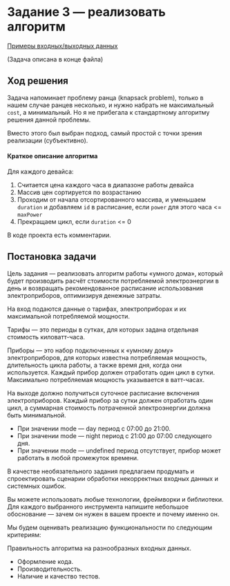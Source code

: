 # Задание 3 — реализовать алгоритм

[Примеры входных/выходных данных](https://github.com/yandex-shri-2018/entrance-task-1-2)

(Задача описана в конце файла)

## Ход решения

Задача напоминает проблему ранца (knapsack problem), только в нашем случае ранцев несколько, и нужно набрать не максимальный `cost`, а минимальный.
Но я не прибегала к стандартному алгоритму решения данной проблемы.

Вместо этого был выбран подход, самый простой с точки зрения реализации (субъективно).

#### Краткое описание алгоритма

Для каждого девайса:
1. Считается цена каждого часа в диапазоне работы девайса
2. Массив цен сортируется по возрастанию
3. Проходим от начала отсортированного массива, и уменьшаем `duration` и добавляем `id` в расписание, если `power` для этого часа <= `maxPower`
4. Прекращаем цикл, если `duration` <= 0

В коде проекта есть комментарии.

## Постановка задачи

Цель задания — реализовать алгоритм работы «умного дома», который будет производить расчёт стоимости потребляемой электроэнергии в день и возвращать рекомендованное расписание использования электроприборов, оптимизируя денежные затраты.

На вход подаются данные о тарифах, электроприборах и их максимальной потребляемой мощности.

Тарифы — это периоды в сутках, для которых задана отдельная стоимость киловатт-часа.

Приборы — это набор подключенных к «умному дому» электроприборов, для которых известна потребляемая мощность, длительность цикла работы, а также время дня, когда они используется. Каждый прибор должен отработать один цикл в сутки. Максимально потребляемая мощность указывается в ватт-часах.

На выходе должно получиться суточное расписание включения электроприборов. Каждый прибор за сутки должен отработать один цикл, а суммарная стоимость потраченной электроэнергии должна быть минимальной.

* При значении mode — day период с 07:00 до 21:00. 
* При значении mode — night период с 21:00 до 07:00 следующего дня. 
* При значении mode — undefined период отсутствует, прибор может работать в любой промежуток времени.

В качестве необязательного задания предлагаем продумать и спроектировать сценарии обработки некорректных входных данных и системных ошибок.

Вы можете использовать любые технологии, фреймворки и библиотеки. Для каждого выбранного инструмента напишите небольшое обоснование — зачем он нужен в вашем проекте и почему именно он.

Мы будем оценивать реализацию функциональности по следующим критериям:

Правильность алгоритма на разнообразных входных данных.
* Оформление кода.
* Производительность.
* Наличие и качество тестов.